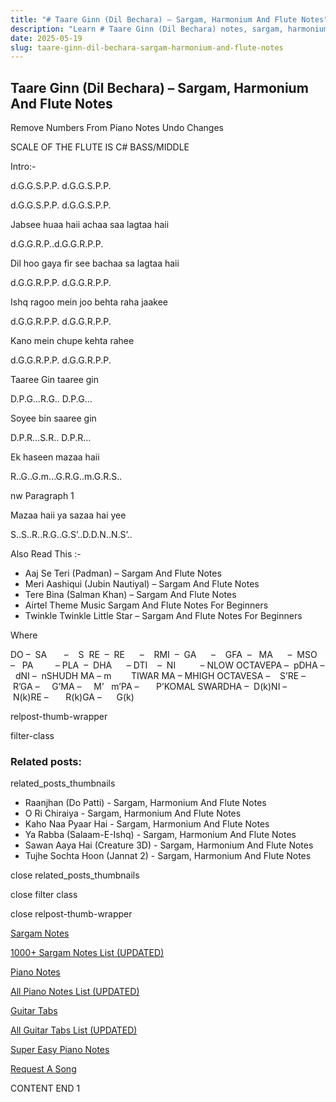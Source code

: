 ```yaml
---
title: "# Taare Ginn (Dil Bechara) – Sargam, Harmonium And Flute Notes"
description: "Learn # Taare Ginn (Dil Bechara) notes, sargam, harmonium notations and flute notes. Easy step-by-step tutorial for beginners."
date: 2025-05-19
slug: taare-ginn-dil-bechara-sargam-harmonium-and-flute-notes
---
```


## Taare Ginn (Dil Bechara) – Sargam, Harmonium And Flute Notes

Remove Numbers From Piano Notes
Undo Changes

SCALE OF THE FLUTE IS C# BASS/MIDDLE

Intro:-

d.G.G.S.P.P. d.G.G.S.P.P.

d.G.G.S.P.P. d.G.G.S.P.P.

Jabsee huaa haii achaa saa lagtaa haii

d.G.G.R.P..d.G.G.R.P.P.

Dil hoo gaya fir see bachaa sa lagtaa haii

d.G.G.R.P.P. d.G.G.R.P.P.

Ishq ragoo mein joo behta raha jaakee

d.G.G.R.P.P. d.G.G.R.P.P.

Kano mein chupe kehta rahee

d.G.G.R.P.P. d.G.G.R.P.P.

Taaree Gin taaree gin

D.P.G…R.G.. D.P.G…

Soyee bin saaree gin

D.P.R…S.R.. D.P.R…

Ek haseen mazaa haii

R..G..G.m…G.R.G..m.G.R.S..

nw Paragraph 1

Mazaa haii ya sazaa hai yee

S..S..R..R.G..G.S’..D.D.N..N.S’..

Also Read This :-



* Aaj Se Teri (Padman) – Sargam And Flute Notes
* Meri Aashiqui (Jubin Nautiyal) – Sargam And Flute Notes
* Tere Bina (Salman Khan) – Sargam And Flute Notes
* Airtel Theme Music Sargam And Flute Notes For Beginners
* Twinkle Twinkle Little Star – Sargam And Flute Notes For Beginners



Where



DO –  SA       –    S  RE  –  RE      –    RMI  –  GA      –    GFA  –   MA      –  MSO  –   PA         – PLA  –  DHA      – DTI    –  NI          – NLOW OCTAVEPA –  pDHA –  dNI –  nSHUDH MA – m        TIWAR MA – MHIGH OCTAVESA –    S’RE –     R’GA –     G’MA –     M’   m’PA –       P’KOMAL SWARDHA –  D(k)NI –       N(k)RE –       R(k)GA –      G(k)

relpost-thumb-wrapper

filter-class

### Related posts:

related_posts_thumbnails

* Raanjhan (Do Patti) - Sargam, Harmonium And Flute Notes
* O Ri Chiraiya - Sargam, Harmonium And Flute Notes
* Kaho Naa Pyaar Hai - Sargam, Harmonium And Flute Notes
* Ya Rabba (Salaam-E-Ishq) - Sargam, Harmonium And Flute Notes
* Sawan Aaya Hai (Creature 3D) - Sargam, Harmonium And Flute Notes
* Tujhe Sochta Hoon (Jannat 2) - Sargam, Harmonium And Flute Notes

close related_posts_thumbnails

close filter class

close relpost-thumb-wrapper

[Sargam Notes](/sargam-notes.html)

[1000+ Sargam Notes List (UPDATED)](/all-songs-list-sargam-notes.html)

[Piano Notes](/piano-notes.html)

[All Piano Notes List (UPDATED)](/all-songs-list-piano-notes.html)

[Guitar Tabs](/guitar-tabs.html)

[All Guitar Tabs List (UPDATED)](/all-songs-list-guitar-tabs.html)

[Super Easy Piano Notes](https://studywall.in/)

[Request A Song](/request-a-song.html)

CONTENT END 1

